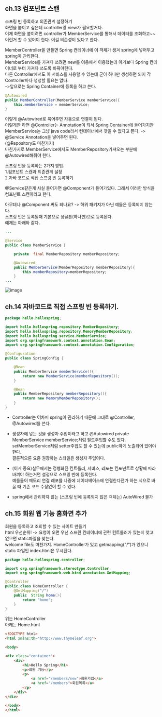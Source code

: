 ## ch.13 컴포넌트 스캔  
스프링 빈 등록하고 의존관계 설정하기  
화면을 붙이고 싶은데 controller랑 view가 필요할거다.  
이제 화면을 붙이려면 controller가 MemberService를 통해서 데이터를 조회하고~~ 이런거 할 수 있어야 한다. 이걸 의존성이 있다고 한다.  

MemberController을 만들면 Spring 컨테이너에 이 객체가 생겨 spring에 넣어두고 spring이 관리한다.  
MemberService를 가져다 쓰려면 new를 이용해서 이용했는데 이거보다 Spring 컨테이너로 부터 가져다 쓰도록 바꿔야한다.  
다른 Controller에서도 이 서비스를 사용할 수 있는데 굳이 하나만 생성하면 되지 각 Controller마다 생성할 필요는 없다.  
->앞으로는 Spring Container에 등록을 하고 쓴다.  
```java
@Autowired
public MemberController(MemberService memberService){
    this.memberService = memberService;
}
```
이렇게 @Autowired로 묶어주면 자동으로 연결이 된다.  
이렇게만 하면 @Controller는 Annotation이 되서 Spring Container에 들어가지만  
MemberService는 그냥 java code라서 컨테이너에서 찾을 수 없다고 뜬다. -> @Service Annotation을 넣어주면 된다.  
(@Repository도 마찬가지)  
마찬가지로 MemberService에서도 MemberRepository가져오는 부분에 @Autowired해줘야 한다.  

스프링 빈을 등록하는 2가지 방법.  
1.컴포넌트 스캔과 의존관계 설정  
2.자바 코드로 직접 스프링 빈 등록하기  

@Service같은게 사실 들어가면 @Component가 들어가있다. 그래서 이러한 방식을 컴포넌트 스캔이라고 한다.  

아무데나 @Component 써도 되나요? -> 하위 패키지가 아닌 얘들은 등록되지 않는다.  
스프링 빈은 등록될때 기본으로 싱글톤(하나만)으로 등록된다.  
예제는 아래와 같다.  
```java
...

@Service
public class MemberService {

    private  final MemberRepository memberRepository;

    @Autowired
    public MemberService(MemberRepository memberRepository){
        this.memberRepository=memberRepository;
    }
...
```
![image](https://user-images.githubusercontent.com/61738600/135397656-17c8c3bd-cf66-4a16-b38a-379e77a2df57.png)  
  
## ch.14 자바코드로 직접 스프링 빈 등록하기.  
```java
package hello.hellospring;

import hello.hellospring.repository.MemberRepository;
import hello.hellospring.repository.MemoryMemberRepository;
import hello.hellospring.service.MemberService;
import org.springframework.context.annotation.Bean;
import org.springframework.context.annotation.Configuration;

@Configuration
public class SpringConfig {

    @Bean
    public MemberService memberService(){
        return new MemberService(memberRepository());
    }

    @Bean
    public MemberRepository memberRepository(){
        return new MemoryMemberRepository();
    }
}

```  
- Controller는 어차피 spring이 관리하기 때문에 그대로 @Controller, @Autowired를 쓴다.  

- 생성자에 넣는 것을 생성자 주입이라고 하고 @Autowired private MemberService memberService;처럼 필드주입할 수도 있다.  
setMemberService처럼 setter주입도 할 수 있는데 public하게 노출되어 있어야한다.  
결론적으론 요즘 권장하는 스타일은 생성자 주입이다.  
- (이게 중요)실무에서는 정형화된 컨트롤러, 서비스, 레포는 컨포넌트로 상황에 따라 바껴야 하는거면 설정으로 스프링 빈에 등록한다.  
예를들어 메모리 연결 레포를 나중에 데이터베이스에 연결한다던가 하는 식으로 바꿀 때 기존 코드 수정없이 할 수 있다.  
- spring에서 관리하지 않는 (스프링 빈에 등록되지 않은 객체는) AutoWired 불가  
  
## ch.15 회원 웹 기능 홈화면 추가  
회원을 등록하고 조회할 수 있는 사이트 만들기  
html 우선순위! -> 요청이 오면 우선 스프린 컨테이너에 관련 컨트롤러가 있는지 찾고 없으면 static파일을 찾는다.  
welcome file도 마찬가지. HomeController가 있고 getmapping("/")가 있으니 static 파일인 index.html은 무시된다.  
```java
package hello.hellospring.controller;

import org.springframework.stereotype.Controller;
import org.springframework.web.bind.annotation.GetMapping;

@Controller
public class HomeController {
    @GetMapping("/")
    public  String home(){
        return "home";
    }
}
```
위는 HomeController  
아래는 Home.html  
```html
<!DOCTYPE html>
<html xmlns:th="http://www.thymeleaf.org">

<body>

<div class="container">
    <div>
        <h1>Hello Spring</h1>
        <p>회원 기능</p>
        <p>
            <a href="/members/new">회원가입</a>
            <a href="/members">회원목록</a>
        </p>
    </div>
</div>

</body>
</html>
```  



